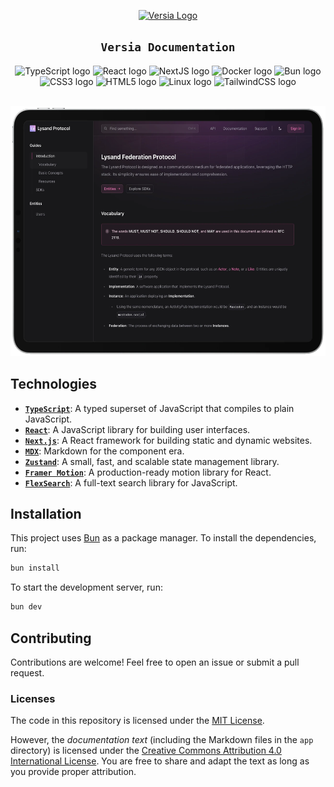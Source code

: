 

<p align="center">
  <a href="https://versia.pub"><img src="https://cdn.lysand.org/logo-long-dark.webp" alt="Versia Logo" height="110"></a>
</p>


<h2 align="center">
  <strong><code>Versia Documentation</code></strong>
</h2>

<div align="center">
    <img src="https://cdn.jsdelivr.net/gh/devicons/devicon@latest/icons/typescript/typescript-original.svg" height="42" width="52" alt="TypeScript logo">
    <img src="https://cdn.jsdelivr.net/gh/devicons/devicon/icons/react/react-original.svg" height="42" width="52" alt="React logo">
    <img src="https://cdn.jsdelivr.net/gh/devicons/devicon/icons/nextjs/nextjs-original.svg" height="42" width="52" alt="NextJS logo">
    <img src="https://cdn.jsdelivr.net/gh/devicons/devicon/icons/docker/docker-original.svg" height="42" width="52" alt="Docker logo">
    <img src="https://cdn.jsdelivr.net/gh/devicons/devicon/icons/bun/bun-original.svg" height="42" width="52" alt="Bun logo">
    <img src="https://cdn.jsdelivr.net/gh/devicons/devicon/icons/css3/css3-original.svg" height="42" width="52" alt="CSS3 logo">
    <img src="https://cdn.jsdelivr.net/gh/devicons/devicon/icons/html5/html5-original.svg" height="42" width="52" alt="HTML5 logo">
    <img src="https://cdn.jsdelivr.net/gh/devicons/devicon/icons/linux/linux-original.svg" height="42" width="52" alt="Linux logo">
    <img src="https://cdn.jsdelivr.net/gh/devicons/devicon/icons/tailwindcss/tailwindcss-original.svg" height="42" width="52" alt="TailwindCSS logo">
</div>

<br/>

<p align="center">
    <img src="public/screenshots/framed/ipad-home.webp" alt="Versia on an iPad" height="400">
</p>

## Technologies

- [**`TypeScript`**](https://www.typescriptlang.org/): A typed superset of JavaScript that compiles to plain JavaScript.
- [**`React`**](https://reactjs.org/): A JavaScript library for building user interfaces.
- [**`Next.js`**](https://nextjs.org/): A React framework for building static and dynamic websites.
- [**`MDX`**](https://mdxjs.com/): Markdown for the component era.
- [**`Zustand`**](https://zustand.surge.sh/): A small, fast, and scalable state management library.
- [**`Framer Motion`**](https://www.framer.com/motion/): A production-ready motion library for React.
- [**`FlexSearch`**](https://flexsearch.net/): A full-text search library for JavaScript.

## Installation

This project uses [Bun](https://bun.sh) as a package manager. To install the dependencies, run:

```bash
bun install
```

To start the development server, run:

```bash
bun dev
```

## Contributing

Contributions are welcome! Feel free to open an issue or submit a pull request.

### Licenses

The code in this repository is licensed under the [MIT License](
https://opensource.org/licenses/MIT).

However, the *documentation text* (including the Markdown files in the `app` directory) is licensed under the [Creative Commons Attribution 4.0 International License](https://creativecommons.org/licenses/by/4.0/). You are free to share and adapt the text as long as you provide proper attribution.